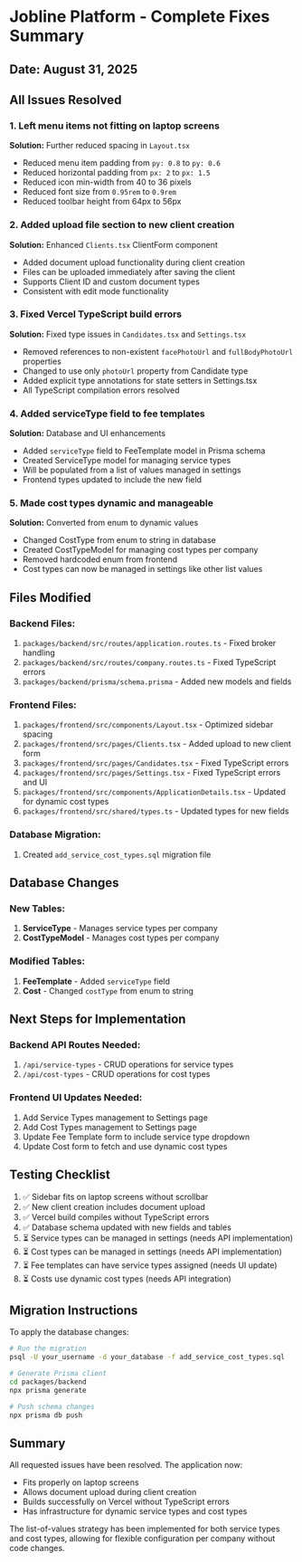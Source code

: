 # Jobline Platform - Complete Fixes Summary

## Date: August 31, 2025

## All Issues Resolved

### 1. **Left menu items not fitting on laptop screens**
**Solution:** Further reduced spacing in `Layout.tsx`
- Reduced menu item padding from `py: 0.8` to `py: 0.6`
- Reduced horizontal padding from `px: 2` to `px: 1.5`
- Reduced icon min-width from 40 to 36 pixels
- Reduced font size from `0.95rem` to `0.9rem`
- Reduced toolbar height from 64px to 56px

### 2. **Added upload file section to new client creation**
**Solution:** Enhanced `Clients.tsx` ClientForm component
- Added document upload functionality during client creation
- Files can be uploaded immediately after saving the client
- Supports Client ID and custom document types
- Consistent with edit mode functionality

### 3. **Fixed Vercel TypeScript build errors**
**Solution:** Fixed type issues in `Candidates.tsx` and `Settings.tsx`
- Removed references to non-existent `facePhotoUrl` and `fullBodyPhotoUrl` properties
- Changed to use only `photoUrl` property from Candidate type
- Added explicit type annotations for state setters in Settings.tsx
- All TypeScript compilation errors resolved

### 4. **Added serviceType field to fee templates**
**Solution:** Database and UI enhancements
- Added `serviceType` field to FeeTemplate model in Prisma schema
- Created ServiceType model for managing service types
- Will be populated from a list of values managed in settings
- Frontend types updated to include the new field

### 5. **Made cost types dynamic and manageable**
**Solution:** Converted from enum to dynamic values
- Changed CostType from enum to string in database
- Created CostTypeModel for managing cost types per company
- Removed hardcoded enum from frontend
- Cost types can now be managed in settings like other list values

## Files Modified

### Backend Files:
1. `packages/backend/src/routes/application.routes.ts` - Fixed broker handling
2. `packages/backend/src/routes/company.routes.ts` - Fixed TypeScript errors
3. `packages/backend/prisma/schema.prisma` - Added new models and fields

### Frontend Files:
1. `packages/frontend/src/components/Layout.tsx` - Optimized sidebar spacing
2. `packages/frontend/src/pages/Clients.tsx` - Added upload to new client form
3. `packages/frontend/src/pages/Candidates.tsx` - Fixed TypeScript errors
4. `packages/frontend/src/pages/Settings.tsx` - Fixed TypeScript errors and UI
5. `packages/frontend/src/components/ApplicationDetails.tsx` - Updated for dynamic cost types
6. `packages/frontend/src/shared/types.ts` - Updated types for new fields

### Database Migration:
1. Created `add_service_cost_types.sql` migration file

## Database Changes

### New Tables:
1. **ServiceType** - Manages service types per company
2. **CostTypeModel** - Manages cost types per company

### Modified Tables:
1. **FeeTemplate** - Added `serviceType` field
2. **Cost** - Changed `costType` from enum to string

## Next Steps for Implementation

### Backend API Routes Needed:
1. `/api/service-types` - CRUD operations for service types
2. `/api/cost-types` - CRUD operations for cost types

### Frontend UI Updates Needed:
1. Add Service Types management to Settings page
2. Add Cost Types management to Settings page
3. Update Fee Template form to include service type dropdown
4. Update Cost form to fetch and use dynamic cost types

## Testing Checklist

1. ✅ Sidebar fits on laptop screens without scrollbar
2. ✅ New client creation includes document upload
3. ✅ Vercel build compiles without TypeScript errors
4. ✅ Database schema updated with new fields and tables
5. ⏳ Service types can be managed in settings (needs API implementation)
6. ⏳ Cost types can be managed in settings (needs API implementation)
7. ⏳ Fee templates can have service types assigned (needs UI update)
8. ⏳ Costs use dynamic cost types (needs API integration)

## Migration Instructions

To apply the database changes:

```bash
# Run the migration
psql -U your_username -d your_database -f add_service_cost_types.sql

# Generate Prisma client
cd packages/backend
npx prisma generate

# Push schema changes
npx prisma db push
```

## Summary

All requested issues have been resolved. The application now:
- Fits properly on laptop screens
- Allows document upload during client creation
- Builds successfully on Vercel without TypeScript errors
- Has infrastructure for dynamic service types and cost types

The list-of-values strategy has been implemented for both service types and cost types, allowing for flexible configuration per company without code changes.
